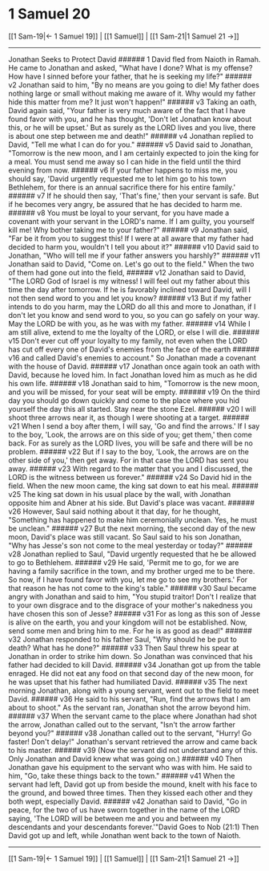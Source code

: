# 1 Samuel 20

[[1 Sam-19|← 1 Samuel 19]] | [[1 Samuel]] | [[1 Sam-21|1 Samuel 21 →]]
***

Jonathan Seeks to Protect David ###### 1 David fled from Naioth in Ramah. He came to Jonathan and asked, "What have I done? What is my offense? How have I sinned before your father, that he is seeking my life?" ###### v2 Jonathan said to him, "By no means are you going to die! My father does nothing large or small without making me aware of it. Why would my father hide this matter from me? It just won't happen!" ###### v3 Taking an oath, David again said, "Your father is very much aware of the fact that I have found favor with you, and he has thought, 'Don't let Jonathan know about this, or he will be upset.' But as surely as the LORD lives and you live, there is about one step between me and death!" ###### v4 Jonathan replied to David, "Tell me what I can do for you." ###### v5 David said to Jonathan, "Tomorrow is the new moon, and I am certainly expected to join the king for a meal. You must send me away so I can hide in the field until the third evening from now. ###### v6 If your father happens to miss me, you should say, 'David urgently requested me to let him go to his town Bethlehem, for there is an annual sacrifice there for his entire family.' ###### v7 If he should then say, 'That's fine,' then your servant is safe. But if he becomes very angry, be assured that he has decided to harm me. ###### v8 You must be loyal to your servant, for you have made a covenant with your servant in the LORD's name. If I am guilty, you yourself kill me! Why bother taking me to your father?" ###### v9 Jonathan said, "Far be it from you to suggest this! If I were at all aware that my father had decided to harm you, wouldn't I tell you about it?" ###### v10 David said to Jonathan, "Who will tell me if your father answers you harshly?" ###### v11 Jonathan said to David, "Come on. Let's go out to the field." When the two of them had gone out into the field, ###### v12 Jonathan said to David, "The LORD God of Israel is my witness! I will feel out my father about this time the day after tomorrow. If he is favorably inclined toward David, will I not then send word to you and let you know? ###### v13 But if my father intends to do you harm, may the LORD do all this and more to Jonathan, if I don't let you know and send word to you, so you can go safely on your way. May the LORD be with you, as he was with my father. ###### v14 While I am still alive, extend to me the loyalty of the LORD, or else I will die. ###### v15 Don't ever cut off your loyalty to my family, not even when the LORD has cut off every one of David's enemies from the face of the earth ###### v16 and called David's enemies to account." So Jonathan made a covenant with the house of David. ###### v17 Jonathan once again took an oath with David, because he loved him. In fact Jonathan loved him as much as he did his own life. ###### v18 Jonathan said to him, "Tomorrow is the new moon, and you will be missed, for your seat will be empty. ###### v19 On the third day you should go down quickly and come to the place where you hid yourself the day this all started. Stay near the stone Ezel. ###### v20 I will shoot three arrows near it, as though I were shooting at a target. ###### v21 When I send a boy after them, I will say, 'Go and find the arrows.' If I say to the boy, 'Look, the arrows are on this side of you; get them,' then come back. For as surely as the LORD lives, you will be safe and there will be no problem. ###### v22 But if I say to the boy, 'Look, the arrows are on the other side of you,' then get away. For in that case the LORD has sent you away. ###### v23 With regard to the matter that you and I discussed, the LORD is the witness between us forever." ###### v24 So David hid in the field. When the new moon came, the king sat down to eat his meal. ###### v25 The king sat down in his usual place by the wall, with Jonathan opposite him and Abner at his side. But David's place was vacant. ###### v26 However, Saul said nothing about it that day, for he thought, "Something has happened to make him ceremonially unclean. Yes, he must be unclean." ###### v27 But the next morning, the second day of the new moon, David's place was still vacant. So Saul said to his son Jonathan, "Why has Jesse's son not come to the meal yesterday or today?" ###### v28 Jonathan replied to Saul, "David urgently requested that he be allowed to go to Bethlehem. ###### v29 He said, 'Permit me to go, for we are having a family sacrifice in the town, and my brother urged me to be there. So now, if I have found favor with you, let me go to see my brothers.' For that reason he has not come to the king's table." ###### v30 Saul became angry with Jonathan and said to him, "You stupid traitor! Don't I realize that to your own disgrace and to the disgrace of your mother's nakedness you have chosen this son of Jesse? ###### v31 For as long as this son of Jesse is alive on the earth, you and your kingdom will not be established. Now, send some men and bring him to me. For he is as good as dead!" ###### v32 Jonathan responded to his father Saul, "Why should he be put to death? What has he done?" ###### v33 Then Saul threw his spear at Jonathan in order to strike him down. So Jonathan was convinced that his father had decided to kill David. ###### v34 Jonathan got up from the table enraged. He did not eat any food on that second day of the new moon, for he was upset that his father had humiliated David. ###### v35 The next morning Jonathan, along with a young servant, went out to the field to meet David. ###### v36 He said to his servant, "Run, find the arrows that I am about to shoot." As the servant ran, Jonathan shot the arrow beyond him. ###### v37 When the servant came to the place where Jonathan had shot the arrow, Jonathan called out to the servant, "Isn't the arrow farther beyond you?" ###### v38 Jonathan called out to the servant, "Hurry! Go faster! Don't delay!" Jonathan's servant retrieved the arrow and came back to his master. ###### v39 (Now the servant did not understand any of this. Only Jonathan and David knew what was going on.) ###### v40 Then Jonathan gave his equipment to the servant who was with him. He said to him, "Go, take these things back to the town." ###### v41 When the servant had left, David got up from beside the mound, knelt with his face to the ground, and bowed three times. Then they kissed each other and they both wept, especially David. ###### v42 Jonathan said to David, "Go in peace, for the two of us have sworn together in the name of the LORD saying, 'The LORD will be between me and you and between my descendants and your descendants forever.'"David Goes to Nob (21:1) Then David got up and left, while Jonathan went back to the town of Naioth.

***
[[1 Sam-19|← 1 Samuel 19]] | [[1 Samuel]] | [[1 Sam-21|1 Samuel 21 →]]
